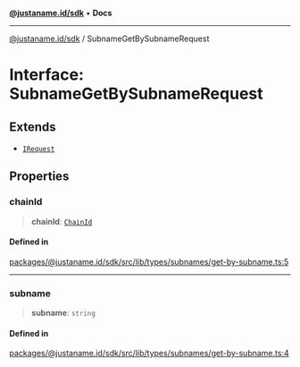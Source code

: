[**@justaname.id/sdk**](../README.md) • **Docs**

***

[@justaname.id/sdk](../globals.md) / SubnameGetBySubnameRequest

# Interface: SubnameGetBySubnameRequest

## Extends

- [`IRequest`](IRequest.md)

## Properties

### chainId

> **chainId**: [`ChainId`](../type-aliases/ChainId.md)

#### Defined in

[packages/@justaname.id/sdk/src/lib/types/subnames/get-by-subname.ts:5](https://github.com/JustaName-id/JustaName-sdk/blob/626b4b68604f3125538c424811e641247a5bd58d/packages/@justaname.id/sdk/src/lib/types/subnames/get-by-subname.ts#L5)

***

### subname

> **subname**: `string`

#### Defined in

[packages/@justaname.id/sdk/src/lib/types/subnames/get-by-subname.ts:4](https://github.com/JustaName-id/JustaName-sdk/blob/626b4b68604f3125538c424811e641247a5bd58d/packages/@justaname.id/sdk/src/lib/types/subnames/get-by-subname.ts#L4)
